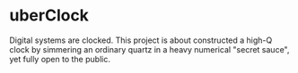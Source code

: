 # uberClock
Digital systems are clocked. This project is about constructed a high-Q clock by simmering an ordinary quartz in a heavy numerical "secret sauce", yet fully open to the public.
